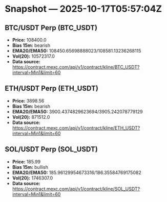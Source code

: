 # Snapshot — 2025-10-17T05:57:04Z

## BTC/USDT Perp (BTC_USDT)
- **Price:** 108400.0
- **Bias 15m:** bearish
- **EMA20/EMA50:** 108450.65698888023/108581.13236268115
- **Vol(20):** 10572317.0
- **Data source:** https://contract.mexc.com/api/v1/contract/kline/BTC_USDT?interval=Min1&limit=60

## ETH/USDT Perp (ETH_USDT)
- **Price:** 3898.56
- **Bias 15m:** bearish
- **EMA20/EMA50:** 3900.4374829623694/3905.242078779129
- **Vol(20):** 871512.0
- **Data source:** https://contract.mexc.com/api/v1/contract/kline/ETH_USDT?interval=Min1&limit=60

## SOL/USDT Perp (SOL_USDT)
- **Price:** 185.99
- **Bias 15m:** bullish
- **EMA20/EMA50:** 185.96129954673316/186.35584769175082
- **Vol(20):** 1746307.0
- **Data source:** https://contract.mexc.com/api/v1/contract/kline/SOL_USDT?interval=Min1&limit=60
